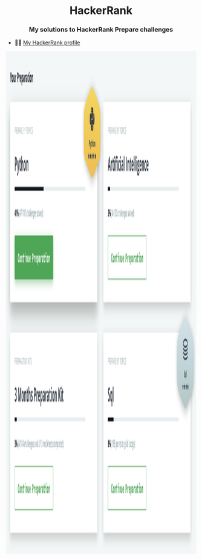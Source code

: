 <h1 align="center"> HackerRank </h1>

<h3 align="center">My solutions to HackerRank Prepare challenges</h3>

- 👨‍💻 [My HackerRank profile](https://www.hackerrank.com/imenekolli)


<td style="border: none;">
        <a href="https://www.hackerrank.com/imenekolli"><img src="https://github.com/imene-swaan/HackerRank/blob/main/HackerRank-Dashboard.png" alt="ocjp badge" width="2532" height="1326"/></a>
 </td>
